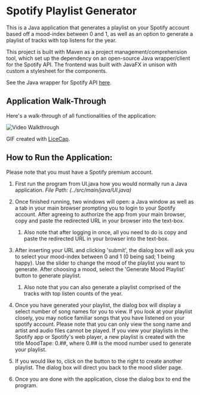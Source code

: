 # Spotify Playlist Generator

This is a Java application that generates a playlist on your Spotify account based off a mood-index between 0 and 1, as well as an option to generate a playlist of tracks with top listens for the year. 

This project is built with Maven as a project management/comprehension tool, which set up the dependency on an open-source Java wrapper/client for the Spotify API.
The frontend was built with JavaFX in unison with custom a stylesheet for the components.

See the Java wrapper for Spotify API [here](https://github.com/thelinmichael/spotify-web-api-java).

## Application Walk-Through

Here's a walk-through of all functionalities of the application:

<img src='https://i.imgur.com/82rTO7f.gif' title='Video Walkthrough' width='' alt='Video Walkthrough'/>

GIF created with [LiceCap](http://www.cockos.com/licecap/).


## How to Run the Application:

Please note that you must have a Spotify premium account.

1. First run the program from UI.java how you would normally run a Java application. *File Path: (../src/main/java/UI.java)*

2. Once finished running, two windows will open: a Java window as well as a tab in your main browser prompting you to login to your Spotify account. After agreeing to authorize the app from your main browser, copy and paste the redirected URL in your browser into the text-box.

    1. Also note that after logging in once, all you need to do is copy and paste the redirected URL in your browser into the text-box.

3. After inserting your URL and clicking 'submit', the dialog box will ask you to select your mood-index between 0 and 1 (0 being sad; 1 being happy). Use the slider to change the mood of the playlist you want to generate. After choosing a mood, select the 'Generate Mood Playlist' button to generate playlist.

    1. Also note that you can also generate a playlist comprised of the tracks with top listen counts of the year.

4. Once you have generated your playlist, the dialog box will display a select number of song names for you to view. If you look at your playlist closely, you may notice familiar songs that you have listened on your spotify account. Please note that you can only view the song name and artist and audio files cannot be played. If you view your playlists in the Spotify app or Spotify's web player, a new playlist is created with the title MoodTape: 0.##, where 0.## is the mood number used to generate your playlist. 

5. If you would like to, click on the button to the right to create another playlist. The dialog box will direct you back to the mood slider page.

6. Once you are done with the application, close the dialog box to end the program.
